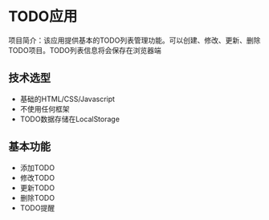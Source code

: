 # TODO应用

项目简介：该应用提供基本的TODO列表管理功能。可以创建、修改、更新、删除TODO项目。TODO列表信息将会保存在浏览器端

## 技术选型
- 基础的HTML/CSS/Javascript
- 不使用任何框架
- TODO数据存储在LocalStorage

## 基本功能
- 添加TODO
- 修改TODO
- 更新TODO
- 删除TODO
- TODO提醒
